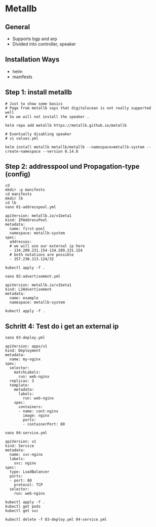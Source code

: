 # Metallb 

## General 

  * Supports bgp and arp 
  * Divided into controller, speaker 

## Installation Ways  

  * helm 
  * manifests 

## Step 1: install metallb

```
# Just to show some basics 
# Page from metallb says that digitalocean is not really supported well 
# So we will not install the speaker .

helm repo add metallb https://metallb.github.io/metallb 
```

```
# Eventually disabling speaker 
# vi values.yml 

```

```
helm install metallb metallb/metallb --namespace=metallb-system --create-namespace --version 0.14.8
```

## Step 2: addresspool und Propagation-type (config) 

```
cd
mkdir -p manifests
cd manifests
mkdir lb
cd lb
nano 01-addresspool.yml 
```

```
apiVersion: metallb.io/v1beta1
kind: IPAddressPool
metadata:
  name: first-pool
  namespace: metallb-system
spec:
  addresses:
  # we will use our external ip here 
  - 134.209.231.154-134.209.231.154
  # both notations are possible 
  - 157.230.113.124/32
```

```
kubectl apply -f .
```

```
nano 02-advertisement.yml
```

```
apiVersion: metallb.io/v1beta1
kind: L2Advertisement
metadata:
  name: example
  namespace: metallb-system
```

```
kubectl apply -f .
```

## Schritt 4: Test do i get an external ip 

```
nano 03-deploy.yml
```

```
apiVersion: apps/v1
kind: Deployment
metadata:
  name: my-nginx
spec:
  selector:
    matchLabels:
      run: web-nginx
  replicas: 3
  template:
    metadata:
      labels:
        run: web-nginx
    spec:
      containers:
      - name: cont-nginx
        image: nginx
        ports:
        - containerPort: 80

```


```
nano 04-service.yml
```

```
apiVersion: v1
kind: Service
metadata:
  name: svc-nginx
  labels:
    svc: nginx
spec:
  type: LoadBalancer
  ports:
  - port: 80
    protocol: TCP
  selector:
    run: web-nginx
```


```
kubectl apply -f .
kubectl get pods
kubectl get svc
```

```
kubectl delete -f 03-deploy.yml 04-service.yml 
